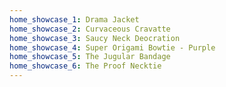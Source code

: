 ```yaml
---
home_showcase_1: Drama Jacket
home_showcase_2: Curvaceous Cravatte
home_showcase_3: Saucy Neck Deocration
home_showcase_4: Super Origami Bowtie - Purple
home_showcase_5: The Jugular Bandage
home_showcase_6: The Proof Necktie
---
```

